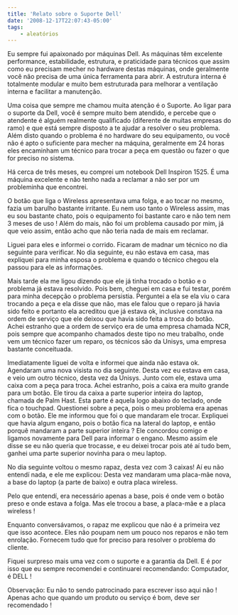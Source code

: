 ```yaml
---
title: 'Relato sobre o Suporte Dell'
date: '2008-12-17T22:07:43-05:00'
tags:
    - aleatórios
---
```


Eu sempre fui apaixonado por máquinas Dell. As máquinas têm excelente performance, estabilidade, estrutura, e praticidade para técnicos que assim como eu precisam mecher no hardware destas máquinas, onde geralmente você não precisa de uma única ferramenta para abrir. A estrutura interna é totalmente modular e muito bem estruturada para melhorar a ventilação interna e facilitar a manutenção.

Uma coisa que sempre me chamou muita atenção é o Suporte. Ao ligar para o suporte da Dell, você é sempre muito bem atendido, e percebe que o atendente é alguém realmente qualificado (diferente de muitas empresas do ramo) e que está sempre disposto a te ajudar a resolver o seu problema. Além disto quando o problema é no hardware do seu equipamento, ou você não é apto o suficiente para mecher na máquina, geralmente em 24 horas eles encaminham um técnico para trocar a peça em questão ou fazer o que for preciso no sistema.

Há cerca de três meses, eu comprei um notebook Dell Inspiron 1525. É uma máquina excelente e não tenho nada a reclamar a não ser por um probleminha que encontrei.

O botão que liga o Wireless apresentava uma folga, e ao tocar no mesmo, fazia um barulho bastante irritante. Eu nem uso tanto o Wireless assim, mas eu sou bastante chato, pois o equipamento foi bastante caro e não tem nem 3 meses de uso ! Além do mais, não foi um problema causado por mim, já que veio assim, então acho que não teria nada de mais em reclamar.

Liguei para eles e informei o corrido. Ficaram de madnar um técnico no dia seguinte para verificar. No dia seguinte, eu não estava em casa, mas expliquei para minha esposa o problema e quando o técnico chegou ela passou para ele as informações.

Mais tarde ela me ligou dizendo que ele já tinha trocado o botão e o problema já estava resolvido. Pois bem, cheguei em casa e fui testar, porém para minha decepção o problema persistia. Perguntei a ela se ela viu o cara trocando a peça e ela disse que não, mas ele falou que o reparo já havia sido feito e portanto ela acreditou que já estava ok, inclusive constava na ordem de serviço que ele deixou que havia sido feita a troca do botão. Achei estranho que a ordem de serviço era de uma empresa chamada NCR, pois sempre que acompanho chamados deste tipo no meu trabalho, onde vem um técnico fazer um reparo, os técnicos são da Unisys, uma empresa bastante conceituada.

Imediatamente liguei de volta e informei que ainda não estava ok. Agendaram uma nova visista no dia seguinte. Desta vez eu estava em casa, e veio um outro técnico, desta vez da Unisys. Junto com ele, estava uma caixa com a peça para troca. Achei estranho, pois a caixa era muito grande para um botão. Ele tirou da caixa a parte superior inteira do laptop, chamada de Palm Hast. Esta parte é aquela logo abaixo do teclado, onde fica o touchpad. Questionei sobre a peça, pois o meu problema era apenas com o botão. Ele me informou que foi o que mandaram ele trocar. Expliquei que havia algum engano, pois o botão fica na lateral do laptop, e então porquê mandaram a parte superior inteira ? Ele concordou comigo e ligamos novamente para Dell para informar o engano. Mesmo assim ele disse se eu não queria que trocasse, e eu deixei trocar pois até aí tudo bem, ganhei uma parte superior novinha para o meu laptop.

No dia seguinte voltou o mesmo rapaz, desta vez com 3 caixas! Aí eu não entendí nada, e ele me explicou: Desta vez mandaram uma placa-mãe nova, a base do laptop (a parte de baixo) e outra placa wireless.

Pelo que entendí, era necessário apenas a base, pois é onde vem o botão preso e onde estava a folga. Mas ele trocou a base, a placa-mãe e a placa wireless !

Enquanto conversávamos, o rapaz me explicou que não é a primeira vez que isso acontece. Eles não poupam nem um pouco nos reparos e não tem enrolação. Fornecem tudo que for preciso para resolver o problema do cliente.

Fiquei surpreso mais uma vez com o suporte e a garantia da Dell. E é por isso que eu sempre recomendei e continuarei recomendando: Computador, é DELL !

Observação: Eu não to sendo patrocinado para escrever isso aqui não ! Apenas acho que quando um produto ou serviço é bom, deve ser recomendado !
